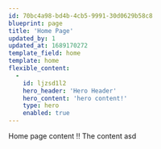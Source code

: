 ```yaml
---
id: 70bc4a98-bd4b-4cb5-9991-30d0629b58c8
blueprint: page
title: 'Home Page'
updated_by: 1
updated_at: 1689170272
template_field: home
template: home
flexible_content:
  -
    id: ljzsd1l2
    hero_header: 'Hero Header'
    hero_content: 'hero content!'
    type: hero
    enabled: true
---
```

Home page content !! The content asd